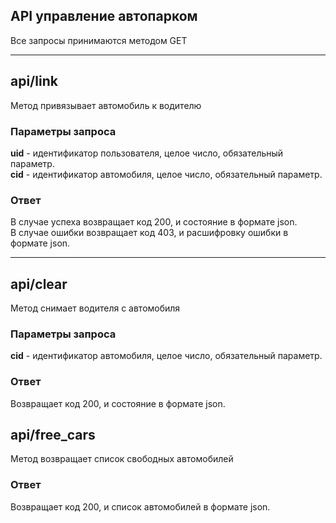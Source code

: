 
## API управление автопарком

Все запросы принимаются методом GET
___
## api/link
Метод привязывает автомобиль к водителю

### Параметры запроса
**uid** - идентификатор пользователя, целое число, обязательный параметр.<br/>
**cid** - идентификатор автомобиля, целое число, обязательный параметр.

### Ответ
В случае успеха возвращает код 200, и состояние в формате json.<br/>
В случае ошибки возвращает код 403, и расшифровку ошибки в формате json.

___
## api/clear
Метод снимает водителя с автомобиля

### Параметры запроса
**cid** - идентификатор автомобиля, целое число, обязательный параметр.

### Ответ
Возвращает код 200, и состояние в формате json.<br/>


## api/free_cars

Метод возвращает список свободных автомобилей

### Ответ
Возвращает код 200, и список автомобилей в формате json.
